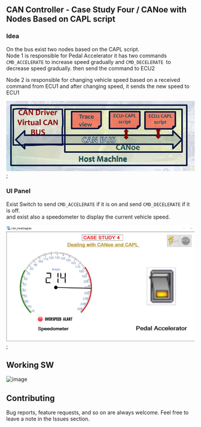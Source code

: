 ## CAN Controller    -  Case Study Four / CANoe with Nodes Based on CAPL script


### **Idea**
On the bus exist two nodes based on the CAPL script.  
Node 1 is responsible for Pedal Accelerator it has two commands   
`CMD_ACCELERATE` to increase speed gradually and `CMD_DECELERATE `to decrease speed gradually. 
then send the command to ECU2

Node 2 is responsible for changing vehicle speed based on a received command from ECU1 and after changing speed, it sends the new speed to ECU1 

![image](./Simulation%20Files/1.JPG);

### **UI Panel**
Exist Switch to send `CMD_ACCELERATE` if it is on and send `CMD_DECELERATE` if it is off.  
and exist also a speedometer to display the current vehicle speed.

![image](./Simulation%20Files/UI_Panel.JPG);

## Working SW 
 ![image](./Simulation%20Files/CAN.gif)



## Contributing  
Bug reports, feature requests, and so on are always welcome. Feel free to leave a note in the Issues section.

